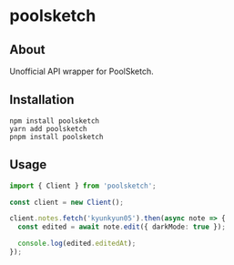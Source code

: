 # poolsketch

## About

Unofficial API wrapper for PoolSketch.

## Installation

```sh-session
npm install poolsketch
yarn add poolsketch
pnpm install poolsketch
```

## Usage

```ts
import { Client } from 'poolsketch';

const client = new Client();

client.notes.fetch('kyunkyun05').then(async note => {
  const edited = await note.edit({ darkMode: true });

  console.log(edited.editedAt);
});
```
